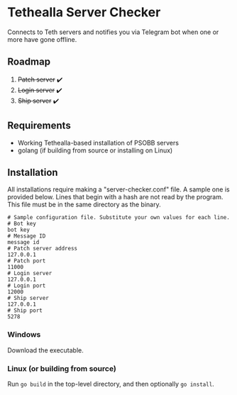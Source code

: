 Tethealla Server Checker
========================
Connects to Teth servers and notifies you via Telegram bot when one or more have gone offline.

Roadmap
-------
1. ~~Patch server~~ ✔️
2. ~~Login server~~ ✔️
3. ~~Ship server~~ ✔️

Requirements
------------
  - Working Tethealla-based installation of PSOBB servers
  - golang (if building from source or installing on Linux)

Installation
------------
All installations require making a "server-checker.conf" file.  A sample one is provided below.
Lines that begin with a hash are not read by the program.
This file must be in the same directory as the binary.

```
# Sample configuration file. Substitute your own values for each line.
# Bot key
bot key
# Message ID
message id
# Patch server address
127.0.0.1
# Patch port
11000
# Login server
127.0.0.1
# Login port
12000
# Ship server
127.0.0.1
# Ship port
5278
```

### Windows
Download the executable.

### Linux (or building from source)
Run `go build` in the top-level directory, and then optionally `go install`.
